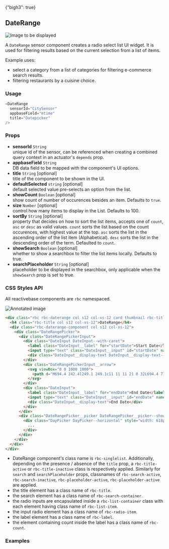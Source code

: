 {"bigh3": true}

## DateRange

![Image to be displayed](https://i.imgur.com/Tl2xXNS.png)

A `DateRange` sensor component creates a radio select list UI widget. It is used for filtering results based on the current selection from a list of items.

Example uses:
* select a category from a list of categories for filtering e-commerce search results.
* filtering restaurants by a cuisine choice.

### Usage

```js
<DateRange
  sensorId="CitySensor"
  appbaseField="mtime"
  title="Datepicker"
/>
```

### Props

- **sensorId** `String`  
    unique id of the sensor, can be referenced when creating a combined query context in an actuator's `depends` prop.  
- **appbaseField** `String`  
    DB data field to be mapped with the component's UI options.
- **title** `String` [optional]  
    title of the component to be shown in the UI.
- **defaultSelected** `string` [optional]  
    default selected value pre-selects an option from the list.
- **showCount** `Boolean` [optional]  
    show count of number of occurences besides an item. Defaults to `true`.
- **size** `Number` [optional]  
    control how many items to display in the List. Defaults to 100.
-  **sortBy** `String` [optional]  
    property that decides on how to sort the list items, accepts one of `count`, `asc` or `desc` as valid values. `count` sorts the list based on the count occurences, with highest value at the top. `asc` sorts the list in the ascending order of the list item (Alphabetical). `desc` sorts the list in the descending order of the term. Defaulted to `count`.
- **showSearch** `Boolean` [optional]  
    whether to show a searchbox to filter the list items locally. Defaults to true.
- **searchPlaceholder** `String` [optional]  
    placeholder to be displayed in the searchbox, only applicable when the `showSearch` prop is set to true.


### CSS Styles API

All reactivebase components are `rbc` namespaced.

![Annotated image](https://i.imgur.com/tEwBtgX.png)

```html
<div class="rbc rbc-daterange col s12 col-xs-12 card thumbnail rbc-title-active">
  <h4 class="rbc-title col s12 col-xs-12">DateRange</h4>
  <div class="rbc-daterange-component col s12 col-xs-12">
    <div class="DateRangePicker">
      <div class="DateRangePickerInput">
        <div class="DateInput DateInput--with-caret">
          <label class="DateInput__label" for="startDate">Start Date</label>
          <input type="text" class="DateInput__input" id="startDate" name="startDate" value="" placeholder="Start Date" autocomplete="off">
          <div class="DateInput__display-text DateInput__display-text--focused">Start Date</div>
        </div>
        <div class="DateRangePickerInput__arrow">
          <svg viewBox="0 0 1000 1000">
            <path d="M694.4 242.4l249.1 249.1c11 11 11 21 0 32L694.4 772.7c-5 5-10 7-16 7s-11-2-16-7c-11-11-11-21 0-32l210.1-210.1H67.1c-13 0-23-10-23-23s10-23 23-23h805.4L662.4 274.5c-21-21.1 11-53.1 32-32.1z"></path>
          </svg>
        </div>
        <div class="DateInput">
          <label class="DateInput__label" for="endDate">End Date</label>
          <input type="text" class="DateInput__input" id="endDate" name="endDate" value="" placeholder="End Date" autocomplete="off">
          <div class="DateInput__display-text">End Date</div>
        </div>
      </div>
      <div class="DateRangePicker__picker DateRangePicker__picker--show DateRangePicker__picker--direction-left DateRangePicker__picker--horizontal" style="left: 0px;">
        <div class="DayPicker DayPicker--horizontal" style="width: 618px;">
          ...
        </div>
      </div>
    </div>
  </div>
</div>
```

* DateRange component's class name is `rbc-singlelist`. Additionally, depending on the presence / absence of the `title` prop, a `rbc-title-active` or `rbc-title-inactive` class is respectively applied. Similarly for `search` and `searchPlaceholder` props, classnames of `rbc-search-active`, `rbc-search-inactive`, `rbc-placeholder-active`, `rbc-placeholder-active` are applied.
* the title element has a class name of `rbc-title`.
* the search element has a class name of `rbc-search-container`.
* the radio inputs are encapsulated inside a `rbc-list-container` class with each element having class name of `rbc-list-item`.
* the input radio element has a class name of `rbc-radio-item`.
* the label element has a class name of `rbc-label`.
* the element containing count inside the label has a class name of `rbc-count`.


### Examples


